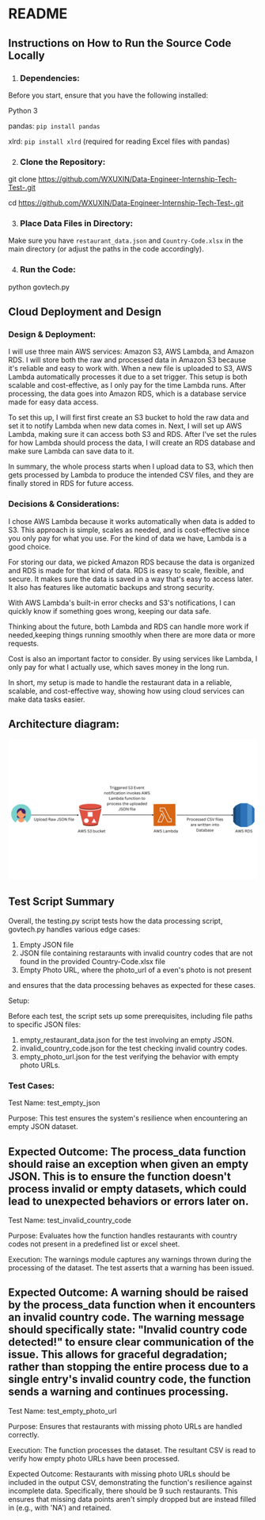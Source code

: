 # README

## Instructions on How to Run the Source Code Locally
1. ### **Dependencies:**

Before you start, ensure that you have the following installed:

Python 3

pandas: `pip install pandas`<br>

xlrd: `pip install xlrd` (required for reading Excel files with pandas)

2. ### **Clone the Repository:** 

git clone https://github.com/WXUXIN/Data-Engineer-Internship-Tech-Test-.git

cd https://github.com/WXUXIN/Data-Engineer-Internship-Tech-Test-.git

3. ### **Place Data Files in Directory:**
Make sure you have `restaurant_data.json` and `Country-Code.xlsx` in the main directory (or adjust the paths in the code accordingly).

4. ### **Run the Code:**
python govtech.py

## Cloud Deployment and Design
### **Design & Deployment:**

I will use three main AWS services: Amazon S3, AWS Lambda, and Amazon RDS. I will store both the raw and processed data in Amazon S3 because it's reliable and easy to work with. When a new file is uploaded to S3, AWS Lambda automatically processes it due to a set trigger. This setup is both scalable and cost-effective, as I only pay for the time Lambda runs. After processing, the data goes into Amazon RDS, which is a database service made for easy data access.

To set this up, I will first first create an S3 bucket to hold the raw data and set it to notify Lambda when new data comes in. Next, I will set up AWS Lambda, making sure it can access both S3 and RDS. After I've set the rules for how Lambda should process the data, I will create an RDS database and make sure Lambda can save data to it. 

In summary, the whole process starts when I upload data to S3, which then gets processed by Lambda to produce the intended CSV files, and they are finally stored in RDS for future access.



### **Decisions & Considerations:**

I chose AWS Lambda because it works automatically when data is added to S3. This approach is simple, scales as needed, and is cost-effective since you only pay for what you use. For the kind of data we have, Lambda is a good choice.

For storing our data, we picked Amazon RDS because the data is organized and RDS is made for that kind of data. RDS is easy to scale, flexible, and secure. It makes sure the data is saved in a way that's easy to access later. It also has features like automatic backups and strong security.

With AWS Lambda's built-in error checks and S3's notifications, I can quickly know if something goes wrong, keeping our data safe.

Thinking about the future, both Lambda and RDS can handle more work if needed,keeping things running smoothly when there are more data or more requests.

Cost is also an important factor to consider. By using services like Lambda, I only pay for what I actually use, which saves money in the long run.

In short, my setup is made to handle the restaurant data in a reliable, scalable, and cost-effective way, showing how using cloud services can make data tasks easier.

## Architecture diagram:
![Architecture diagram](architecture_diagram.png)


## Test Script Summary
Overall, the testing.py script tests how the data processing script, govtech.py handles various edge cases:

1. Empty JSON file
2. JSON file containing restaraunts with invalid country codes that are not found in the provided Country-Code.xlsx file
3. Empty Photo URL, where the photo_url of a even's photo is not present

and ensures that the data processing behaves as expected for these cases.

Setup:

Before each test, the script sets up some prerequisites, including file paths to specific JSON files:

1. empty_restaurant_data.json for the test involving an empty JSON.
2. invalid_country_code.json for the test checking invalid country codes.
3. empty_photo_url.json for the test verifying the behavior with empty photo URLs.

### **Test Cases:**
Test Name: test_empty_json

Purpose: This test ensures the system's resilience when encountering an empty JSON dataset.

Expected Outcome: The process_data function should raise an exception when given an empty JSON. This is to ensure the function doesn't process invalid or empty datasets, which could lead to unexpected behaviors or errors later on.
---
Test Name: test_invalid_country_code

Purpose: Evaluates how the function handles restaurants with country codes not present in a predefined list or excel sheet.

Execution:
The warnings module captures any warnings thrown during the processing of the dataset.
The test asserts that a warning has been issued.

Expected Outcome:
A warning should be raised by the process_data function when it encounters an invalid country code.
The warning message should specifically state: "Invalid country code detected!" to ensure clear communication of the issue.
This allows for graceful degradation; rather than stopping the entire process due to a single entry's invalid country code, the function sends a warning and continues processing.
---
Test Name: test_empty_photo_url

Purpose: Ensures that restaurants with missing photo URLs are handled correctly.

Execution:
The function processes the dataset.
The resultant CSV is read to verify how empty photo URLs have been processed.

Expected Outcome:
Restaurants with missing photo URLs should be included in the output CSV, demonstrating the function's resilience against incomplete data.
Specifically, there should be 9 such restaurants. This ensures that missing data points aren't simply dropped but are instead filled in (e.g., with 'NA') and retained.